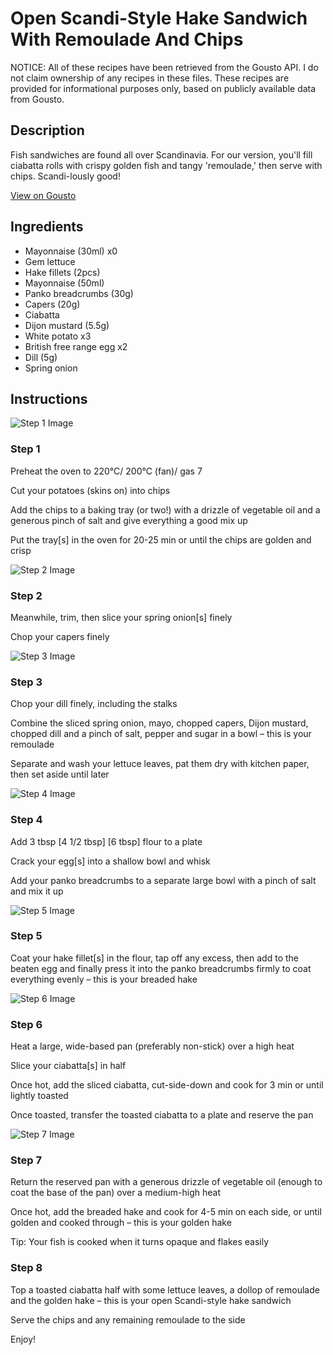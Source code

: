 # Open Scandi-Style Hake Sandwich With Remoulade And Chips

NOTICE: All of these recipes have been retrieved from the Gousto API. I do not claim ownership of any recipes in these files. These recipes are provided for informational purposes only, based on publicly available data from Gousto.

## Description

Fish sandwiches are found all over Scandinavia. For our version, you'll fill ciabatta rolls with crispy golden fish and tangy 'remoulade,' then serve with chips. Scandi-lously good!

[View on Gousto](https://www.gousto.co.uk/recipes/cookbook/open-scandi-style-hake-sandwich-with-remoulade-and-chips)

## Ingredients

- Mayonnaise (30ml) x0
- Gem lettuce
- Hake fillets (2pcs)
- Mayonnaise (50ml)
- Panko breadcrumbs (30g)
- Capers (20g)
- Ciabatta
- Dijon mustard (5.5g)
- White potato x3
- British free range egg x2
- Dill (5g)
- Spring onion

## Instructions

![Step 1 Image](https://production-media.gousto.co.uk/cms/recipe-step-image/Step-1-1712327974775-x200.jpg)

### Step 1

Preheat the oven to 220°C/ 200°C (fan)/ gas 7

Cut your potatoes (skins on) into chips

Add the chips to a baking tray (or two!) with a drizzle of vegetable oil and a generous pinch of salt and give everything a good mix up

Put the tray[s] in the oven for 20-25 min or until the chips are golden and crisp

![Step 2 Image](https://production-media.gousto.co.uk/cms/recipe-step-image/Step-2-1712327985213-x200.jpg)

### Step 2

Meanwhile, trim, then slice your spring onion[s] finely

Chop your<span class="text-danger"> </span>capers finely

![Step 3 Image](https://production-media.gousto.co.uk/cms/recipe-step-image/Step-3-1712328015294-x200.jpg)

### Step 3

Chop your dill finely, including the stalks

Combine the sliced spring onion, mayo, chopped capers, Dijon mustard, chopped dill and a pinch of salt, pepper and sugar in a bowl – this is your remoulade

Separate and wash your lettuce leaves, pat them dry with kitchen paper, then set aside until later

![Step 4 Image](https://production-media.gousto.co.uk/cms/recipe-step-image/Step-4-1712328023022-x200.jpg)

### Step 4

Add 3 tbsp <span class="text-purple">[4 1/2 tbsp]</span> <span class="text-danger">[6 tbsp]</span> flour to a plate

Crack your egg[s] into a shallow bowl and whisk

Add your panko breadcrumbs to a separate large bowl with a pinch of salt and mix it up

![Step 5 Image](https://production-media.gousto.co.uk/cms/recipe-step-image/Step-5-1712328030469-x200.jpg)

### Step 5

Coat your hake fillet[s] in the flour, tap off any excess, then add to the beaten egg and finally press it into the panko breadcrumbs firmly to coat everything evenly – this is your breaded hake

![Step 6 Image](https://production-media.gousto.co.uk/cms/recipe-step-image/Step-6-1712328035495-x200.jpg)

### Step 6

Heat a large, wide-based pan (preferably non-stick) over a high heat

Slice your ciabatta[s] in half

Once hot, add the sliced ciabatta, cut-side-down and cook for 3 min or until lightly toasted

Once toasted, transfer the toasted ciabatta to a plate and reserve the pan

![Step 7 Image](https://production-media.gousto.co.uk/cms/recipe-step-image/Step-7-1712328047559-x200.jpg)

### Step 7

Return the reserved pan with a generous drizzle of vegetable oil (enough to coat the base of the pan) over a medium-high heat

Once hot, add the breaded hake and cook for 4-5 min on each side, or until golden and cooked through – this is your golden hake

Tip: Your fish is cooked when it turns opaque and flakes easily

### Step 8

Top a toasted ciabatta half with some lettuce leaves, a dollop of remoulade and the golden hake – this is your open Scandi-style hake sandwich

Serve the chips and any remaining remoulade to the side

Enjoy!

